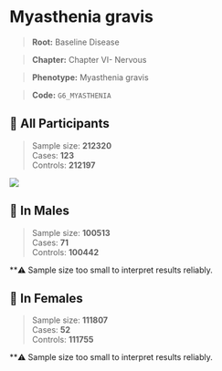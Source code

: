 # Myasthenia gravis

> **Root:** Baseline Disease  

> **Chapter:** Chapter VI- Nervous  

> **Phenotype:** Myasthenia gravis  

> **Code:** `G6_MYASTHENIA`

## 🧪 All Participants  
> Sample size: **212320**  
> Cases: **123**  
> Controls: **212197**
<img src="/Disease/Figures/ALL/Incidence/G6_MYASTHENIA.png"/>
<CsvTable src="/Disease/Data/ALL/Incidence/COX_G6_MYASTHENIA.csv" label="🔍 View full results" />

## 👨 In Males  
> Sample size: **100513**  
> Cases: **71**  
> Controls: **100442**

**⚠️ Sample size too small to interpret results reliably.


## 👩 In Females  
> Sample size: **111807**  
> Cases: **52**  
> Controls: **111755**

**⚠️ Sample size too small to interpret results reliably.

